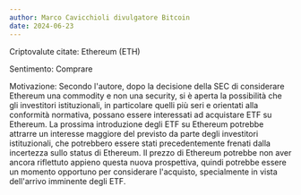 ```yaml
---
author: Marco Cavicchioli divulgatore Bitcoin
date: 2024-06-23
---
```


Criptovalute citate: Ethereum (ETH)

Sentimento: Comprare

Motivazione: Secondo l'autore, dopo la decisione della SEC di considerare Ethereum una commodity e non una security, si è aperta la possibilità che gli investitori istituzionali, in particolare quelli più seri e orientati alla conformità normativa, possano essere interessati ad acquistare ETF su Ethereum. La prossima introduzione degli ETF su Ethereum potrebbe attrarre un interesse maggiore del previsto da parte degli investitori istituzionali, che potrebbero essere stati precedentemente frenati dalla incertezza sullo status di Ethereum. Il prezzo di Ethereum potrebbe non aver ancora riflettuto appieno questa nuova prospettiva, quindi potrebbe essere un momento opportuno per considerare l'acquisto, specialmente in vista dell'arrivo imminente degli ETF.
